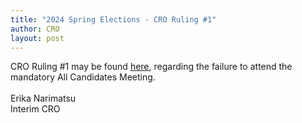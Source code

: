 ```yaml
---
title: "2024 Spring Elections - CRO Ruling #1"
author: CRO
layout: post
---
```


CRO Ruling #1 may be found <a href="https://drive.google.com/file/d/1PqzUIQOCMzov-5J1wSbaCFsUdJfppJho/view">here</a>, regarding the failure to attend the mandatory All Candidates Meeting. <br> <br>Erika Narimatsu<br> Interim CRO
